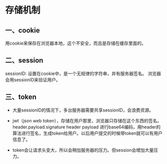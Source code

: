 # 存储机制
## 一、cookie
用cookie来保存在浏览器本地，这个不安全，而且是存储在缓存里面的。
## 二、session
sessionID: 设置在cookie中，是一个无规律的字符串，并有服务器签名。
浏览器会用sessionID来验证用户。

## 三、token
- 大量sessionID的情况下，多台服务器需要共享sessionID，会浪费资源。

- jwt（json web token），存储在用户那里，浏览器只存储在这个东西的签名。
header.payload.signature
header payload 进行base64编码，用header的算法进行签名，生成token给用户。以后用户提交的时候带token就可以有用户信息了。

- token会让请求头变大，所以会稍加服务器的压力。但session会增加大量压力。